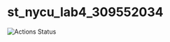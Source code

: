 # st_nycu_lab4_309552034
![Actions Status](https://github.com/jimhsu919/st_nycu_lab4_309552034/workflows/Java%20CI%20with%20Gradle/badge.svg)
